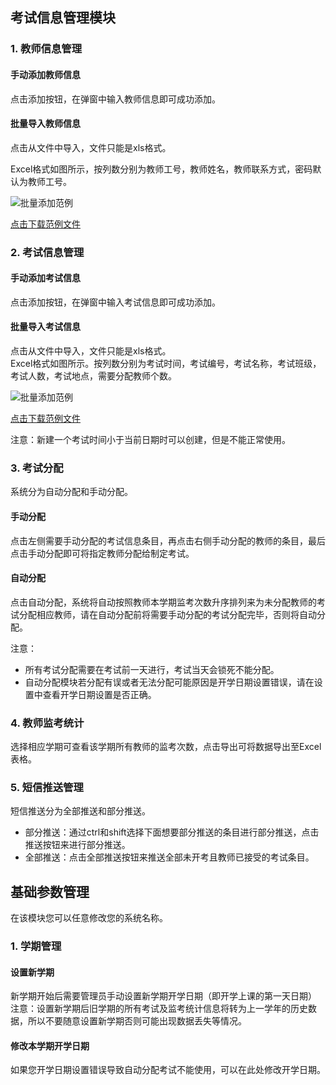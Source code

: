 ## 考试信息管理模块
### 1. 教师信息管理
#### 手动添加教师信息
点击添加按钮，在弹窗中输入教师信息即可成功添加。
#### 批量导入教师信息
点击从文件中导入，文件只能是xls格式。

Excel格式如图所示，按列数分别为教师工号，教师姓名，教师联系方式，密码默认为教师工号。

![批量添加范例](/public/faq/ie.jpg)

[点击下载范例文件](/public/faq/it.xls "点击下载范例文件")
### 2. 考试信息管理
#### 手动添加考试信息
点击添加按钮，在弹窗中输入考试信息即可成功添加。
#### 批量导入考试信息
点击从文件中导入，文件只能是xls格式。  
Excel格式如图所示。按列数分别为考试时间，考试编号，考试名称，考试班级，考试人数，考试地点，需要分配教师个数。  

![批量添加范例](/public/faq/it.jpg)  

[点击下载范例文件](/public/faq/ie.xls "点击下载范例文件")

注意：新建一个考试时间小于当前日期时可以创建，但是不能正常使用。

### 3. 考试分配
系统分为自动分配和手动分配。
#### 手动分配
点击左侧需要手动分配的考试信息条目，再点击右侧手动分配的教师的条目，最后点击手动分配即可将指定教师分配给制定考试。
#### 自动分配
点击自动分配，系统将自动按照教师本学期监考次数升序排列来为未分配教师的考试分配相应教师，请在自动分配前将需要手动分配的考试分配完毕，否则将自动分配。

注意：
- 所有考试分配需要在考试前一天进行，考试当天会锁死不能分配。
- 自动分配模块若分配有误或者无法分配可能原因是开学日期设置错误，请在设置中查看开学日期设置是否正确。

### 4. 教师监考统计
选择相应学期可查看该学期所有教师的监考次数，点击导出可将数据导出至Excel表格。
### 5. 短信推送管理
短信推送分为全部推送和部分推送。
- 部分推送：通过ctrl和shift选择下面想要部分推送的条目进行部分推送，点击推送按钮来进行部分推送。
- 全部推送：点击全部推送按钮来推送全部未开考且教师已接受的考试条目。


## 基础参数管理
在该模块您可以任意修改您的系统名称。
### 1. 学期管理
#### 设置新学期
新学期开始后需要管理员手动设置新学期开学日期（即开学上课的第一天日期）  
注意：设置新学期后旧学期的所有考试及监考统计信息将转为上一学年的历史数据，所以不要随意设置新学期否则可能出现数据丢失等情况。
#### 修改本学期开学日期
如果您开学日期设置错误导致自动分配考试不能使用，可以在此处修改开学日期。

